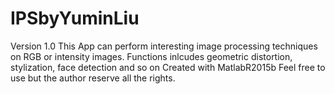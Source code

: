 # IPSbyYuminLiu
Version 1.0
This App can perform interesting image processing techniques on RGB or intensity images.
Functions inlcudes geometric distortion, stylization, face detection and so on
Created with MatlabR2015b
Feel free to use but the author reserve all the rights.
